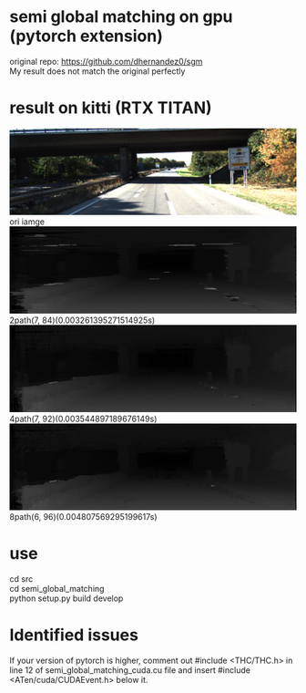 
# semi global matching on gpu (pytorch extension)
original repo: https://github.com/dhernandez0/sgm<br/>
My result does not match the original perfectly<br/>

# result on kitti (RTX TITAN)
![image](https://github.com/sjg918/sgm/blob/main/image.png?raw=true)
ori iamge<br/>
![2path](https://github.com/sjg918/sgm/blob/main/path-2.png?raw=true)
2path(7, 84)(0.003261395271514925s)<br/>
![4path](https://github.com/sjg918/sgm/blob/main/path-4.png?raw=true)
4path(7, 92)(0.003544897189676149s)<br/>
![8path](https://github.com/sjg918/sgm/blob/main/path-8.png?raw=true)
8path(6, 96)(0.004807569295199617s)<br/>

# use
cd src<br/>
cd semi_global_matching<br/>
python setup.py build develop<br/>

# Identified issues
If your version of pytorch is higher, comment out #include <THC/THC.h> in line 12 of semi_global_matching_cuda.cu file and insert #include <ATen/cuda/CUDAEvent.h> below it.
